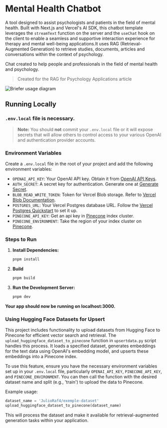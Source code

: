 # Mental Health Chatbot

A tool designed to assist psychologists and patients in the field of mental health. Built with Next.js and Vercel's AI SDK, this chatbot template leverages the `streamText` function on the server and the `useChat` hook on the client to enable a seamless and supportive interaction experience for therapy and mental well-being applications.It uses RAG (Retrieval-Augmented Generation) to retrieve studies, documents, articles and conversations within the context of psychology.

Chat created to help people and professionals in the field of mental health and psychology.

> Created for the RAG for Psychology Applications article

<picture align="center">
  <img align="center" alt="Briefer usage diagram" src="https://www.ucheck.co.uk/wp-content/uploads/mental-health-2313426_1280.png">
</picture>


## Running Locally

### `.env.local` file is necessary.

> **Note:** You should **not** commit your `.env.local` file or it will expose secrets that will allow others to control access to your various OpenAI and authentication provider accounts.

### Environment Variables

Create a `.env.local` file in the root of your project and add the following environment variables:

- `OPENAI_API_KEY`: Your OpenAI API key. Obtain it from [OpenAI API Keys](https://platform.openai.com/account/api-keys).
- `AUTH_SECRET`: A secret key for authentication. Generate one at [Generate Secret](https://generate-secret.vercel.app/32).
- `BLOB_READ_WRITE_TOKEN`: Token for Vercel Blob storage. Refer to [Vercel Blob Documentation](https://vercel.com/docs/storage/vercel-blob).
- `POSTGRES_URL`: Your Vercel Postgres database URL. Follow the [Vercel Postgres Quickstart](https://vercel.com/docs/storage/vercel-postgres/quickstart) to set it up.
- `PINECONE_API_KEY`: Get an api key in [Pinecone](https://app.pinecone.io/) index cluster.
- `PINECONE_ENVIRONMENT`: Take the region of your index cluster on [Pinecone](https://app.pinecone.io/).

### Steps to Run

1. **Install Dependencies:**

    ```bash
    pnpm install

2. **Build**
    ```bash
    pnpm build

3. **Run the Development Server:**

    ```bash
    pnpm dev

 **Your app should now be running on localhost:3000.**

### Using Hugging Face Datasets for Upsert

This project includes functionality to upload datasets from Hugging Face to Pinecone for efficient vector search and retrieval. The `upload_huggingface_dataset_to_pinecone` function in `upsertdata.py` script handles this process. It loads a specified dataset, generates embeddings for the text data using OpenAI's embedding model, and upserts these embeddings into a Pinecone index.

To use this feature, ensure you have the necessary environment variables set up in your `.env.local` file, particularly `OPENAI_API_KEY`, `PINECONE_API_KEY`, and `PINECONE_ENVIRONMENT`. You can then call the function with the desired dataset name and split (e.g., 'train') to upload the data to Pinecone.

Example usage:

```python
dataset_name = 'JulioRaf4/exemple-dataset'
upload_huggingface_dataset_to_pinecone(dataset_name)
```

This will process the dataset and make it available for retrieval-augmented generation tasks within your application.